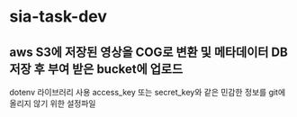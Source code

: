 # sia-task-dev
## aws S3에 저장된 영상을 COG로 변환 및 메타데이터 DB 저장 후 부여 받은 bucket에 업로드


dotenv 라이브러리 사용
access_key 또는 secret_key와 같은 민감한 정보를 git에 올리지 않기 위한 설정파일
